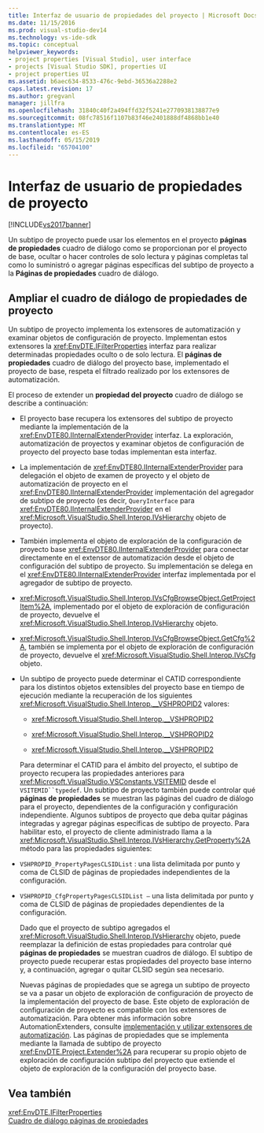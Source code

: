 ```yaml
---
title: Interfaz de usuario de propiedades del proyecto | Microsoft Docs
ms.date: 11/15/2016
ms.prod: visual-studio-dev14
ms.technology: vs-ide-sdk
ms.topic: conceptual
helpviewer_keywords:
- project properties [Visual Studio], user interface
- projects [Visual Studio SDK], properties UI
- project properties UI
ms.assetid: b6aec634-8533-476c-9ebd-36536a2288e2
caps.latest.revision: 17
ms.author: gregvanl
manager: jillfra
ms.openlocfilehash: 31840c40f2a494ffd32f5241e2770938138877e9
ms.sourcegitcommit: 08fc78516f1107b83f46e2401888df4868bb1e40
ms.translationtype: MT
ms.contentlocale: es-ES
ms.lasthandoff: 05/15/2019
ms.locfileid: "65704100"
---
```

# <a name="project-property-user-interface"></a>Interfaz de usuario de propiedades de proyecto
[!INCLUDE[vs2017banner](../../includes/vs2017banner.md)]

Un subtipo de proyecto puede usar los elementos en el proyecto **páginas de propiedades** cuadro de diálogo como se proporcionan por el proyecto de base, ocultar o hacer controles de solo lectura y páginas completas tal como lo suministró o agregar páginas específicas del subtipo de proyecto a la **Páginas de propiedades** cuadro de diálogo.  
  
## <a name="extending-the-project-property-dialog-box"></a>Ampliar el cuadro de diálogo de propiedades de proyecto  
 Un subtipo de proyecto implementa los extensores de automatización y examinar objetos de configuración de proyecto. Implementan estos extensores la <xref:EnvDTE.IFilterProperties> interfaz para realizar determinadas propiedades oculto o de solo lectura. El **páginas de propiedades** cuadro de diálogo del proyecto base, implementado el proyecto de base, respeta el filtrado realizado por los extensores de automatización.  
  
 El proceso de extender un **propiedad del proyecto** cuadro de diálogo se describe a continuación:  
  
- El proyecto base recupera los extensores del subtipo de proyecto mediante la implementación de la <xref:EnvDTE80.IInternalExtenderProvider> interfaz. La exploración, automatización de proyectos y examinar objetos de configuración de proyecto del proyecto base todas implementan esta interfaz.  
  
- La implementación de <xref:EnvDTE80.IInternalExtenderProvider> para delegación el objeto de examen de proyecto y el objeto de automatización de proyecto en el <xref:EnvDTE80.IInternalExtenderProvider> implementación del agregador de subtipo de proyecto (es decir, `QueryInterface` para <xref:EnvDTE80.IInternalExtenderProvider> en el <xref:Microsoft.VisualStudio.Shell.Interop.IVsHierarchy> objeto de proyecto).  
  
- También implementa el objeto de exploración de la configuración de proyecto base <xref:EnvDTE80.IInternalExtenderProvider> para conectar directamente en el extensor de automatización desde el objeto de configuración del subtipo de proyecto. Su implementación se delega en el <xref:EnvDTE80.IInternalExtenderProvider> interfaz implementada por el agregador de subtipo de proyecto.  
  
- <xref:Microsoft.VisualStudio.Shell.Interop.IVsCfgBrowseObject.GetProjectItem%2A>, implementado por el objeto de exploración de configuración de proyecto, devuelve el <xref:Microsoft.VisualStudio.Shell.Interop.IVsHierarchy> objeto.  
  
- <xref:Microsoft.VisualStudio.Shell.Interop.IVsCfgBrowseObject.GetCfg%2A>, también se implementa por el objeto de exploración de configuración de proyecto, devuelve el <xref:Microsoft.VisualStudio.Shell.Interop.IVsCfg> objeto.  
  
- Un subtipo de proyecto puede determinar el CATID correspondiente para los distintos objetos extensibles del proyecto base en tiempo de ejecución mediante la recuperación de los siguientes <xref:Microsoft.VisualStudio.Shell.Interop.__VSHPROPID2> valores:  
  
  - <xref:Microsoft.VisualStudio.Shell.Interop.__VSHPROPID2>  
  
  - <xref:Microsoft.VisualStudio.Shell.Interop.__VSHPROPID2>  
  
  - <xref:Microsoft.VisualStudio.Shell.Interop.__VSHPROPID2>  
  
  Para determinar el CATID para el ámbito del proyecto, el subtipo de proyecto recupera las propiedades anteriores para <xref:Microsoft.VisualStudio.VSConstants.VSITEMID> desde el `VSITEMID``typedef`. Un subtipo de proyecto también puede controlar qué **páginas de propiedades** se muestran las páginas del cuadro de diálogo para el proyecto, dependientes de la configuración y configuración independiente. Algunos subtipos de proyecto que deba quitar páginas integradas y agregar páginas específicas de subtipo de proyecto. Para habilitar esto, el proyecto de cliente administrado llama a la <xref:Microsoft.VisualStudio.Shell.Interop.IVsHierarchy.GetProperty%2A> método para las propiedades siguientes:  
  
- `VSHPROPID_PropertyPagesCLSIDList` : una lista delimitada por punto y coma de CLSID de páginas de propiedades independientes de la configuración.  
  
- `VSHPROPID_CfgPropertyPagesCLSIDList —` una lista delimitada por punto y coma de CLSID de páginas de propiedades dependientes de la configuración.  
  
  Dado que el proyecto de subtipo agregados el <xref:Microsoft.VisualStudio.Shell.Interop.IVsHierarchy> objeto, puede reemplazar la definición de estas propiedades para controlar qué **páginas de propiedades** se muestran cuadros de diálogo. El subtipo de proyecto puede recuperar estas propiedades del proyecto base interno y, a continuación, agregar o quitar CLSID según sea necesario.  
  
  Nuevas páginas de propiedades que se agrega un subtipo de proyecto se va a pasar un objeto de exploración de configuración de proyecto de la implementación del proyecto de base. Este objeto de exploración de configuración de proyecto es compatible con los extensores de automatización. Para obtener más información sobre AutomationExtenders, consulte [implementación y utilizar extensores de automatización](https://msdn.microsoft.com/library/0d5c218c-f412-4b28-ab0c-33a611f62356). Las páginas de propiedades que se implementa mediante la llamada de subtipo de proyecto <xref:EnvDTE.Project.Extender%2A> para recuperar su propio objeto de exploración de configuración subtipo del proyecto que extiende el objeto de exploración de la configuración del proyecto base.  
  
## <a name="see-also"></a>Vea también  
 <xref:EnvDTE.IFilterProperties>   
 [Cuadro de diálogo páginas de propiedades](https://msdn.microsoft.com/4a3d34ac-ed03-45e8-ae60-a0e1aad300e4)
